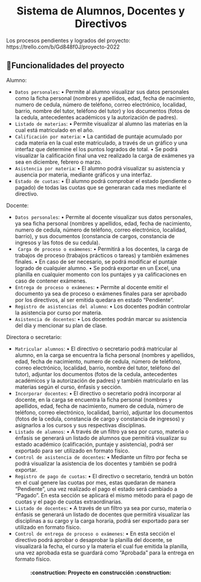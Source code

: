 <h1 align="center"> Sistema de Alumnos, Docentes y Directivos </h1>
Los procesos pendientes y logrados del proyecto:
https://trello.com/b/Gd848f0J/proyecto-2022


## :hammer:Funcionalidades del proyecto
Alumno:
- `Datos personales`:
• Permite al alumno visualizar sus datos personales como la ficha personal (nombres y
apellidos, edad, fecha de nacimiento, numero de cedula, número de teléfono, correo
electrónico, localidad, barrio, nombre del tutor, teléfono del tutor) y los documentos
(fotos de la cedula, antecedentes académicos y la autorización de padres).
- `Listado de materias`:
• Permite visualizar al alumno las materias en la cual está matriculado en el año.
- `Calificación por materia`: 
• La cantidad de puntaje acumulado por cada materia en la cual este matriculado, a
través de un gráfico y una interfaz que determine el los puntos logrados de total.
• Se podrá visualizar la calificación final una vez realizado la carga de exámenes ya
sea en diciembre, febrero o marzo.
- `Asistencia por materia`: 
• El alumno podrá visualizar su asistencia y ausencia por materia, mediante gráficos y
una interfaz.
- `Estado de cuotas`:
• El alumno podrá comprobar el estado (pendiente o pagado) de todas las cuotas que
se generaran cada mes mediante el directivo.


Docente:
- `Datos personales`:
• Permite al docente visualizar sus datos personales, ya sea ficha personal (nombres y
apellidos, edad, fecha de nacimiento, numero de cedula, número de teléfono, correo
electrónico, localidad, barrio), y sus documentos (constancia de cargos, constancia de
ingresos y las fotos de su cedula).
- ` Carga de proceso o exámenes`:
• Permitirá a los docentes, la carga de trabajos de proceso (trabajos prácticos o tareas)
y también exámenes finales.
• En caso de ser necesario, se podrá modificar el puntaje logrado de cualquier alumno.
• Se podrá exportar en un Excel, una planilla en cualquier momento con los puntajes y
ya calificaciones en caso de contener exámenes.
- `Entrega de proceso o exámenes`: 
• Permite al docente emitir el documento ya sea de proceso o exámenes finales para ser
aprobado por los directivos, al ser emitida quedara en estado “Pendiente”.
- `Registro de asistencias del alumno`:
• Los docentes podrán controlar la asistencia por curso por materia.
- `Asistencia de docentes`:
• Los docentes podrán marcar su asistencia del día y mencionar su plan de clase.

Directora o secretario:
- `Matricular alumnos`:
• El directivo o secretario podrá matricular al alumno, en la carga se encuentra la ficha
personal (nombres y apellidos, edad, fecha de nacimiento, numero de cedula, número
de teléfono, correo electrónico, localidad, barrio, nombre del tutor, teléfono del tutor),
adjuntar los documentos (fotos de la cedula, antecedentes académicos y la
autorización de padres) y también matricularlo en las materias según el curso, énfasis
y sección.
- `Incorporar docentes`:
• El directivo o secretario podrá incorporar al docente, en la carga se encuentra la ficha
personal (nombres y apellidos, edad, fecha de nacimiento, numero de cedula, número
de teléfono, correo electrónico, localidad, barrio), adjuntar los documentos (fotos de
la cedula, constancia de cargo y constancia de ingresos) y asignarlos a los cursos y
sus respectivas disciplinas.
- `Listado de alumnos`:
• A través de un filtro ya sea por curso, materia o énfasis se generará un listado de
alumnos que permitirá visualizar su estado académico (calificación, puntaje y
asistencia), podrá ser exportado para ser utilizado en formato físico.
- `Control de asistencia de docentes`:
• Mediante un filtro por fecha se podrá visualizar la asistencia de los docentes y
también se podrá exportar.
- `Registro de pago de cuotas`:
• El directivo o secretario, tendrá un botón en el cual genere las cuotas por mes, estas
quedaran de manera “Pendiente”, una vez realizado el pago el estado será cambiado
a “Pagado”. En esta sección se aplicará el mismo método para el pago de cuotas y el
pago de cuotas extraordinarias.
- `Listado de docentes`:
• A través de un filtro ya sea por curso, materia o énfasis se generará un listado de
docentes que permitirá visualizar las disciplinas a su cargo y la carga horaria, podrá
ser exportado para ser utilizado en formato físico.
- `Control de entrega de proceso o exámenes`: 
• En esta sección el directivo podrá aprobar o desaprobar la planilla del docente, se
visualizará la fecha, el curso y la materia el cual fue emitida la planilla, una vez
aprobada esta se guardará como “Aprobada” para la entrega en formato físico.


<h4 align="center">
:construction: Proyecto en construcción :construction:
</h4>
